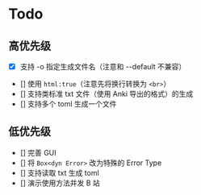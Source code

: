 # Todo

## 高优先级

- [x] 支持 -o 指定生成文件名（注意和 --default 不兼容）
- [] 使用 `html:true`（注意先将换行转换为 `<br>`）
- [] 支持类标准 txt 文件（使用 Anki 导出的格式）的生成
- [] 支持多个 toml 生成一个文件

## 低优先级

- [] 完善 GUI
- [] 将 `Box<dyn Error>` 改为特殊的 Error Type
- [] 支持读取 txt 生成 toml
- [] 演示使用方法并发 B 站

